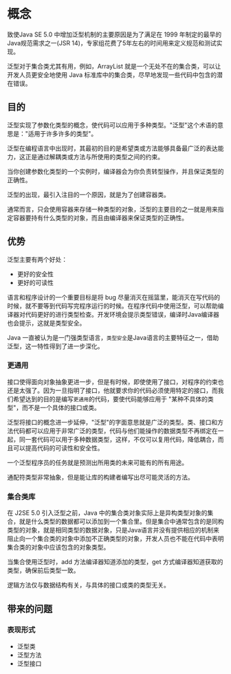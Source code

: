 #   概念

致使Java SE 5.0 中增加泛型机制的主要原因是为了满足在 1999 年制定的最早的Java规范需求之一(JSR 14)，专家组花费了5年左右的时间用来定义规范和测试实现。

泛型对于集合类尤其有用，例如，ArrayList 就是一个无处不在的集合类，可以让开发人员更安全地使用 Java 标准库中的集合类，尽早地发现一些代码中包含的潜在错误。


##  目的

泛型实现了参数化类型的概念，使代码可以应用于多种类型。"泛型"这个术语的意思是："适用于许多许多的类型"。

泛型在编程语言中出现时，其最初的目的是希望类或方法能够具备最广泛的表达能力，这正是通过解耦类或方法与所使用的类型之间的约束。

当你创建参数化类型的一个实例时，编译器会为你负责转型操作，并且保证类型的正确性。

泛型的出现，最引入注目的一个原因，就是为了创建容器类。

通常而言，只会使用容器来存储一种类型的对象，泛型的主要目的之一就是用来指定容器要持有什么类型的对象，而且由编译器来保证类型的正确性。

##  优势

泛型主要有两个好处：

-   更好的安全性
-   更好的可读性

语言和程序设计的一个重要目标是将 bug 尽量消灭在摇篮里，能消灭在写代码的时候，就不要等到代码写完程序运行的时候。在程序代码中使用泛型，可以帮助编译器对代码更好的进行类型检查。开发环境会提示类型错误，编译时Java编译器也会提示，这就是类型安全。

Java 一直被认为是一门强类型语言，`类型安全`是Java语言的主要特征之一，借助泛型，这一特性得到了进一步深化。

### 更通用

接口使得面向对象抽象更进一步，但是有时候，即使使用了接口，对程序的约束也还是太强了。因为一旦指明了接口，他就要求你的代码必须使用特定的接口，而我们希望达到的目的是编写`更通用`的代码，要使代码能够应用于 "某种不具体的类型"，而不是一个具体的接口或类。

泛型将接口的概念进一步延伸，"泛型"的字面意思就是广泛的类型。类、接口和方法代码都可以应用于非常广泛的类型，代码与他们能操作的数据类型不再绑定在一起，同一套代码可以用于多种数据类型，这样，不仅可以复用代码，降低耦合，而且可以提高代码的可读性和安全性。

一个泛型程序员的任务就是预测出所用类的未来可能有的所有用途。

通配符类型非常抽象，但是能让库的构建者编写出尽可能灵活的方法。

### 集合类库

在 J2SE 5.0 引入泛型之前，Java 中的集合类对象实际上是异构类型对象的集合，就是什么类型的数据都可以添加到一个集合里。但是集合中通常包含的是同构类型的对象，就是相同类型的数据对象，只是Java语言并没有提供相应的机制来阻止向一个集合类的对象中添加不正确类型的对象，开发人员也不能在代码中表明集合类的对象中应该包含的对象类型。

当集合使用泛型时，add 方法编译器知道添加的类型，get 方式编译器知道获取的类型，确保前后类型一致。

逻辑方法仅与数据结构有关，与具体的接口或类的类型无关。


##  带来的问题

### 表现形式
-   泛型类
-   泛型方法
-   泛型接口


